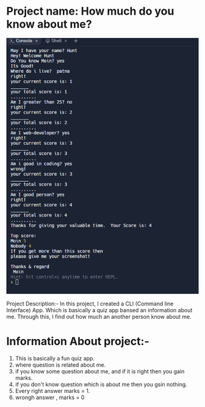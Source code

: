 # Project name: How much do you know about me?

![CLI app](cli.png)

Project Description:- In this project, I created a CLI (Command line Interface) App. Which is basically a quiz app bansed an information about me. Through this, I find out how much an another person know about me.

# Information About project:- 

1. This is basically a fun quiz app.
2. where question is related about me.
3. if you know some question about me, and if it is right then you gain marks.
4. if you don't know question which is about me then you gsin nothing.
5. Every right answer marks = 1.
6. wrongh answer , marks = 0


 